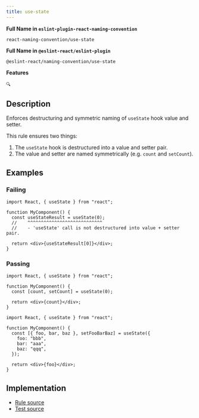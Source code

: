 ```yaml
---
title: use-state
---
```


**Full Name in `eslint-plugin-react-naming-convention`**

```plain copy
react-naming-convention/use-state
```

**Full Name in `@eslint-react/eslint-plugin`**

```plain copy
@eslint-react/naming-convention/use-state
```

**Features**

`🔍`

## Description

Enforces destructuring and symmetric naming of `useState` hook value and setter.

This rule ensures two things:

1. The `useState` hook is destructured into a value and setter pair.
2. The value and setter are named symmetrically (e.g. `count` and `setCount`).

## Examples

### Failing

```tsx
import React, { useState } from "react";

function MyComponent() {
  const useStateResult = useState(0);
  //    ^^^^^^^^^^^^^^^^^^^^^^^^^^^^
  //    - 'useState' call is not destructured into value + setter pair.

  return <div>{useStateResult[0]}</div>;
}
```

### Passing

```tsx
import React, { useState } from "react";

function MyComponent() {
  const [count, setCount] = useState(0);

  return <div>{count}</div>;
}
```

```tsx
import React, { useState } from "react";

function MyComponent() {
  const [{ foo, bar, baz }, setFooBarBaz] = useState({
    foo: "bbb",
    bar: "aaa",
    baz: "qqq",
  });

  return <div>{foo}</div>;
}
```

## Implementation

- [Rule source](https://github.com/Rel1cx/eslint-react/tree/main/packages/plugins/eslint-plugin-react-naming-convention/src/rules/use-state.ts)
- [Test source](https://github.com/Rel1cx/eslint-react/tree/main/packages/plugins/eslint-plugin-react-naming-convention/src/rules/use-state.spec.ts)
